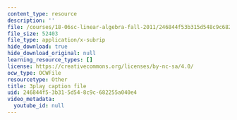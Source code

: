 ```yaml
---
content_type: resource
description: ''
file: /courses/18-06sc-linear-algebra-fall-2011/246844f53b315d548c9c682255a040e4_QVKj3LADCnA.vtt
file_size: 52403
file_type: application/x-subrip
hide_download: true
hide_download_original: null
learning_resource_types: []
license: https://creativecommons.org/licenses/by-nc-sa/4.0/
ocw_type: OCWFile
resourcetype: Other
title: 3play caption file
uid: 246844f5-3b31-5d54-8c9c-682255a040e4
video_metadata:
  youtube_id: null
---
```

